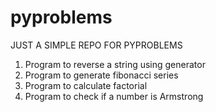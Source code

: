 # pyproblems

JUST A SIMPLE REPO FOR PYPROBLEMS

1) Program to reverse a string using generator
2) Program to generate fibonacci series
3) Program to calculate factorial
4) Program to check if a number is Armstrong 
